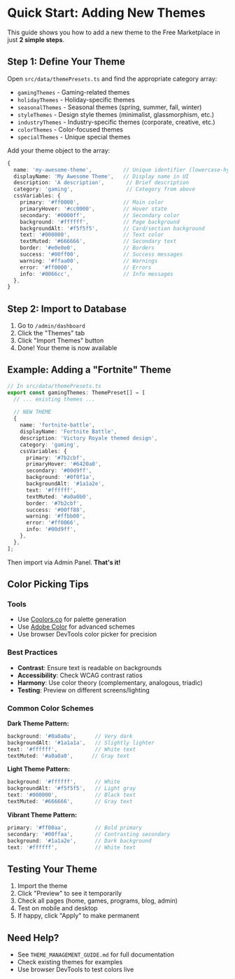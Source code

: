 # Quick Start: Adding New Themes

This guide shows you how to add a new theme to the Free Marketplace in just **2 simple steps**.

## Step 1: Define Your Theme

Open `src/data/themePresets.ts` and find the appropriate category array:

- `gamingThemes` - Gaming-related themes
- `holidayThemes` - Holiday-specific themes
- `seasonalThemes` - Seasonal themes (spring, summer, fall, winter)
- `styleThemes` - Design style themes (minimalist, glassmorphism, etc.)
- `industryThemes` - Industry-specific themes (corporate, creative, etc.)
- `colorThemes` - Color-focused themes
- `specialThemes` - Unique special themes

Add your theme object to the array:

```typescript
{
  name: 'my-awesome-theme',          // Unique identifier (lowercase-hyphenated)
  displayName: 'My Awesome Theme',   // Display name in UI
  description: 'A description',       // Brief description
  category: 'gaming',                 // Category from above
  cssVariables: {
    primary: '#ff0000',              // Main color
    primaryHover: '#cc0000',         // Hover state
    secondary: '#0000ff',            // Secondary color
    background: '#ffffff',           // Page background
    backgroundAlt: '#f5f5f5',        // Card/section background
    text: '#000000',                 // Text color
    textMuted: '#666666',            // Secondary text
    border: '#e0e0e0',               // Borders
    success: '#00ff00',              // Success messages
    warning: '#ffaa00',              // Warnings
    error: '#ff0000',                // Errors
    info: '#0066cc',                 // Info messages
  },
}
```

## Step 2: Import to Database

1. Go to `/admin/dashboard`
2. Click the "Themes" tab
3. Click "Import Themes" button
4. Done! Your theme is now available

## Example: Adding a "Fortnite" Theme

```typescript
// In src/data/themePresets.ts
export const gamingThemes: ThemePreset[] = [
  // ... existing themes ...
  
  // NEW THEME
  {
    name: 'fortnite-battle',
    displayName: 'Fortnite Battle',
    description: 'Victory Royale themed design',
    category: 'gaming',
    cssVariables: {
      primary: '#7b2cbf',
      primaryHover: '#6420a0',
      secondary: '#00d9ff',
      background: '#0f0f1a',
      backgroundAlt: '#1a1a2e',
      text: '#ffffff',
      textMuted: '#a0a0b0',
      border: '#7b2cbf',
      success: '#00ff88',
      warning: '#ffbb00',
      error: '#ff0066',
      info: '#00d9ff',
    },
  },
];
```

Then import via Admin Panel. **That's it!**

## Color Picking Tips

### Tools
- Use [Coolors.co](https://coolors.co/) for palette generation
- Use [Adobe Color](https://color.adobe.com/) for advanced schemes
- Use browser DevTools color picker for precision

### Best Practices
- **Contrast**: Ensure text is readable on backgrounds
- **Accessibility**: Check WCAG contrast ratios
- **Harmony**: Use color theory (complementary, analogous, triadic)
- **Testing**: Preview on different screens/lighting

### Common Color Schemes

**Dark Theme Pattern:**
```typescript
background: '#0a0a0a',      // Very dark
backgroundAlt: '#1a1a1a',   // Slightly lighter
text: '#ffffff',            // White text
textMuted: '#a0a0a0',      // Gray text
```

**Light Theme Pattern:**
```typescript
background: '#ffffff',      // White
backgroundAlt: '#f5f5f5',   // Light gray
text: '#000000',            // Black text
textMuted: '#666666',       // Gray text
```

**Vibrant Theme Pattern:**
```typescript
primary: '#ff00aa',         // Bold primary
secondary: '#00ffaa',       // Contrasting secondary
background: '#1a1a2e',      // Dark background
text: '#ffffff',            // White text
```

## Testing Your Theme

1. Import the theme
2. Click "Preview" to see it temporarily
3. Check all pages (home, games, programs, blog, admin)
4. Test on mobile and desktop
5. If happy, click "Apply" to make permanent

## Need Help?

- See `THEME_MANAGEMENT_GUIDE.md` for full documentation
- Check existing themes for examples
- Use browser DevTools to test colors live
